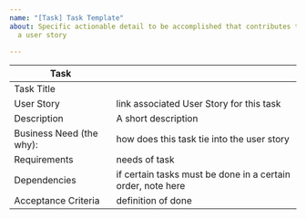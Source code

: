 ```yaml
---
name: "[Task] Task Template"
about: Specific actionable detail to be accomplished that contributes to delivering
  a user story

---
```


Task | <meaningful name here>
----------|----------
Task Title |
User Story | link associated User Story for this task
Description | A short description
Business Need (the why): | how does this task tie into the user story
Requirements | needs of task
Dependencies | if certain tasks must be done in a certain order, note here
Acceptance Criteria | definition of done